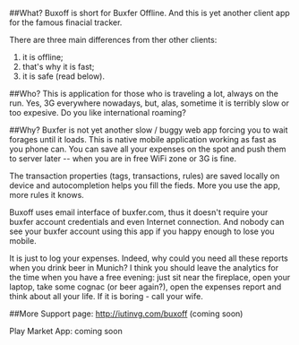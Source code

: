 ##What?
Buxoff is short for Buxfer Offline. And this is yet another client app for the famous 
finacial tracker.

There are three main differences from ther other clients:
1. it is offline;
2. that's why it is fast;
3. it is safe (read below).

##Who?
This is application for those who is traveling a lot, always on the run. Yes, 3G everywhere nowadays,
but, alas, sometime it is terribly slow or too expesive. Do you like international roaming?

##Why?
Buxfer is not yet another slow / buggy web app forcing you to wait forages until it loads.
This is native mobile application working as fast as you phone can. You can save all your
expenses on the spot and push them to server later -- when you are in free WiFi zone or 3G is fine.

The transaction properties (tags, transactions, rules) are saved locally on device and autocompletion 
helps you fill the fieds. More you use the app, more rules it knows.

Buxoff uses email interface of buxfer.com, thus it doesn't require your buxfer account credentials 
and even Internet connection. And nobody can see your buxfer account using this app if you happy enough
to lose you mobile. 

It is just to log your expenses. Indeed, why could you need all these
reports when you drink beer in Munich? I think you should leave the analytics for the time when you
have a free evening: just sit near the fireplace, open your laptop, take some cognac (or beer again?), open 
the expenses report and think about all your life. If it is boring - call your wife.

##More
Support page: http://iutinvg.com/buxoff (coming soon)

Play Market App: coming soon 
